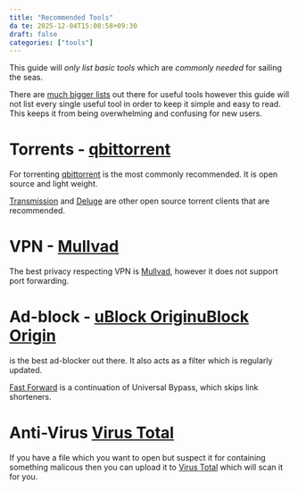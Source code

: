 ```yaml
---
title: "Recommended Tools"
da te: 2025-12-04T15:00:58+09:30
draft: false
categories: ["tools"]
---
```


This guide will _only list basic tools_ which are _commonly needed_ for sailing the seas.

There are [much bigger lists](https://FMHY.net) out there for useful tools however this guide will not list every single useful tool in order to keep it simple and easy to read. This keeps it from being overwhelming and confusing for new users.


# Torrents - [qbittorrent](https://qbittorrent.org)
For torrenting [qbittorrent](https://qbittorrent.org) is the most commonly recommended. It is open source and light weight.

[Transmission](https://transmissionbt.com/) and [Deluge](https://deluge-torrent.org/) are other open source torrent clients that are recommended. 

# VPN - [Mullvad](https://mullvad.net)
The best privacy respecting VPN is [Mullvad](https://mullvad.net), however it does not support port forwarding.

# Ad-block - [uBlock Origin](https://ublockorigin.com/)[uBlock Origin](https://ublockorigin.com/) 
is the best ad-blocker out there. It also acts as a filter which is regularly updated.

[Fast Forward](https://fastforward.team/) is a continuation of Universal Bypass, which skips link shorteners.


# Anti-Virus [Virus Total](https://www.virustotal.com/gui/home/upload)
If you have a file which you want to open but suspect it for containing something malicous then you can upload it to [Virus Total](https://www.virustotal.com/gui/home/upload) which will scan it for you.


